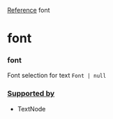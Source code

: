 [Reference](https://www.framer.com/developers/reference)
font
# font
### font
Font selection for text
`Font | null`
### [Supported by](https://www.framer.com/developers/reference/plugins-traits-font#supported-by)
  * TextNode


